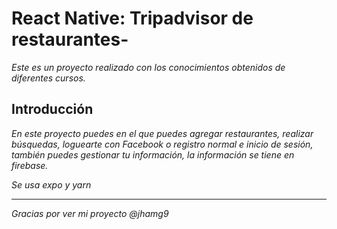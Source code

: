 # React Native: Tripadvisor de restaurantes-  

_Este es un proyecto realizado con los conocimientos obtenidos de diferentes cursos._


## Introducción

_En este proyecto puedes en el que puedes agregar restaurantes, realizar búsquedas, loguearte con Facebook o registro normal e inicio de sesión, también puedes gestionar tu información, la información se tiene en firebase._

_Se usa expo y yarn_


---
_Gracias por ver mi proyecto_
_@jhamg9_

